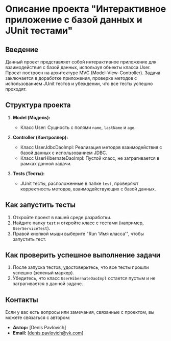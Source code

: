 # Описание проекта "Интерактивное приложение с базой данных и JUnit тестами"

## Введение

Данный проект представляет собой интерактивное приложение для взаимодействия с базой данных, используя объекты класса User. Проект построен на архитектуре MVC (Model-View-Controller). Задача заключается в доработке приложения, проверке методов с использованием JUnit тестов и убеждении, что все тесты успешно проходят.

## Структура проекта

1. **Model (Модель):**
    - Класс User: Сущность с полями `name`, `lastName` и `age`.

2. **Controller (Контроллер):**
    - Класс UserJdbcDaoImpl: Реализация методов взаимодействия с базой данных с использованием JDBC.
    - Класс UserHibernateDaoImpl: Пустой класс, не затрагивается в рамках данной задачи.

3. **Tests (Тесты):**
    - JUnit тесты, расположенные в папке `test`, проверяют корректность методов, взаимодействующих с базой данных.

## Как запустить тесты

1. Откройте проект в вашей среде разработки.
2. Найдите папку `test` и откройте класс с тестами (например, `UserServiceTest`).
3. Правой кнопкой мыши выберите "Run 'Имя класса'", чтобы запустить тест.

## Как проверить успешное выполнение задачи

1. После запуска тестов, удостоверьтесь, что все тесты прошли успешно (зеленый маркер).
2. Убедитесь, что класс `UserHibernateDaoImpl` остается пустым и не затрагивается в данной задаче.

## Контакты

Если у вас есть вопросы или замечания, связанные с проектом, вы можете связаться с автором:

- **Автор:** [Denis Pavlovich]
- **Email:** [denis.pavlovich@vk.com]
